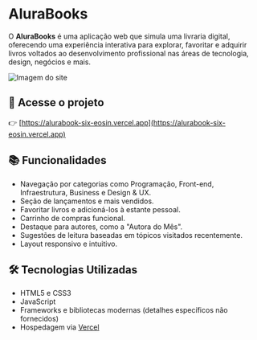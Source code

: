 # AluraBooks

O **AluraBooks** é uma aplicação web que simula uma livraria digital, oferecendo uma experiência interativa para explorar, favoritar e adquirir livros voltados ao desenvolvimento profissional nas áreas de tecnologia, design, negócios e mais.

![Imagem do site](https://github.com/user-attachments/assets/9d44e1ed-8257-402e-b991-006636952797)

## 🔗 Acesse o projeto

👉 [https://alurabook-six-eosin.vercel.app](https://alurabook-six-eosin.vercel.app)

## 📚 Funcionalidades

- Navegação por categorias como Programação, Front-end, Infraestrutura, Business e Design & UX.
- Seção de lançamentos e mais vendidos.
- Favoritar livros e adicioná-los à estante pessoal.
- Carrinho de compras funcional.
- Destaque para autores, como a "Autora do Mês".
- Sugestões de leitura baseadas em tópicos visitados recentemente.
- Layout responsivo e intuitivo.

## 🛠️ Tecnologias Utilizadas

- HTML5 e CSS3
- JavaScript
- Frameworks e bibliotecas modernas (detalhes específicos não fornecidos)
- Hospedagem via [Vercel](https://vercel.com/)
